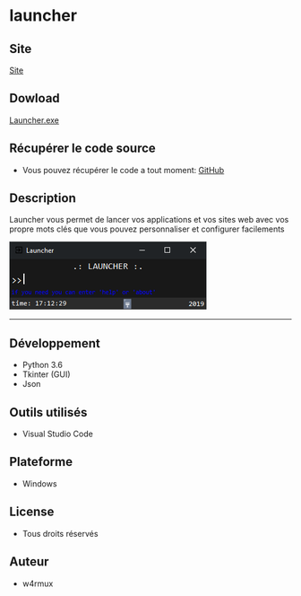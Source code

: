 # launcher

## Site

[Site](https://quentinhouillon.github.io/launcher/)

## Dowload
[Launcher.exe](https://github.com/quentinhouillon/launcher/releases/download/v1.0/Launcher-1.0.zip)

## Récupérer le code source
- Vous pouvez récupérer le code a tout moment:
[GitHub](https://github.com/quentinhouillon/launcher_interface)

## Description
Launcher vous permet de lancer vos applications et vos
sites web avec vos propre mots clés que vous pouvez personnaliser et configurer 
facilements

![screenshot](img/Capture.png)

---

## Développement
- Python 3.6
- Tkinter (GUI)
- Json

## Outils utilisés
- Visual Studio Code

## Plateforme
- Windows

## License
- Tous droits réservés

## Auteur
- w4rmux
